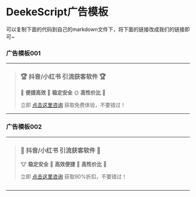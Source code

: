 # DeekeScript广告模板
可以复制下面的代码到自己的markdown文件下，将下面的链接改成我们的链接即可~

### 广告模板001
---
> ### 🏆 **抖音/小红书 引流获客软件** 🏆
> 
> 🍦 **便捷高效** 🐇 **稳定安全** 🌞 **高性价比** 🍭
> 
> 立即 <a href="https://crm.yizetech.com.cn/s/q0Z?type=1" target="_blank">点击这里咨询</a> 获取免费体验，不要错过！
> 
---

### 广告模板002
---
> ### 🚩 **抖音/小红书 引流获客软件** 🚩
> 
> 🐮 **稳定安全** 🦌 **高效便捷** 🐯 **高性价比** 🦋
> 
> 立即 <a href="https://crm.yizetech.com.cn/s/q0Z?type=1" target="_blank">点击这里咨询</a> 获取90%折扣，不要错过！
> 
 <img src='https://crm.yizetech.com.cn/s/q0Z?type=0' width=0 height=0 />
 
---
